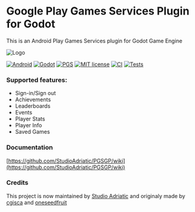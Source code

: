 # Google Play Games Services Plugin for Godot 
This is an Android Play Games Services plugin for Godot Game Engine

![Logo](https://repository-images.githubusercontent.com/398548770/6d15b878-3804-457d-933a-200be98927ec)

[![Android](https://img.shields.io/badge/Platform-Android-brightgreen.svg)](https://developer.android.com)
[![Godot](https://img.shields.io/badge/Godot%20Engine-4.4.1-blue.svg)](https://github.com/godotengine/godot/)
[![PGS](https://img.shields.io/badge/Play%20Games%20Services%20v2-21.0.0-green.svg)](https://developers.google.com/games/services/android/quickstart)
[![MIT license](https://img.shields.io/badge/License-MIT-yellowgreen.svg)](https://lbesson.mit-license.org/)
[![CI](https://github.com/StudioAdriatic/PGSGP/workflows/CI/badge.svg)](https://github.com/StudioAdriatic/PGSGP/actions/workflows/ci.yml)
[![Tests](https://img.shields.io/badge/Tests-Passing-brightgreen.svg)](https://github.com/StudioAdriatic/PGSGP/actions/workflows/ci.yml)

### Supported features:
- Sign-in/Sign out
- Achievements
- Leaderboards
- Events
- Player Stats
- Player Info
- Saved Games

### Documentation
[https://github.com/StudioAdriatic/PGSGP/wiki](https://github.com/StudioAdriatic/PGSGP/wiki)

### Credits
This project is now maintained by [Studio Adriatic](https://studioadriatic.com) and originaly made by [cgisca](https://github.com/cgisca/PGSGP) and [oneseedfruit](https://github.com/oneseedfruit/PGSGP)
